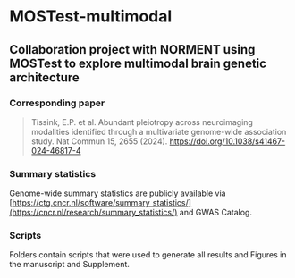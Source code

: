 # MOSTest-multimodal
## Collaboration project with NORMENT using MOSTest to explore multimodal brain genetic architecture

### Corresponding paper

> Tissink, E.P. et al. Abundant pleiotropy across neuroimaging modalities identified through a multivariate genome-wide association study. Nat Commun 15, 2655 (2024). https://doi.org/10.1038/s41467-024-46817-4

### Summary statistics

Genome-wide summary statistics are publicly available via [https://ctg.cncr.nl/software/summary_statistics/](https://cncr.nl/research/summary_statistics/) and GWAS Catalog. 

### Scripts

Folders contain scripts that were used to generate all results and Figures in the manuscript and Supplement.
